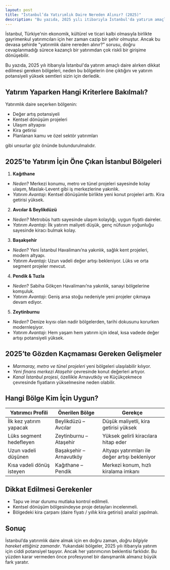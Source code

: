 ```yaml
---
layout: post
title: "İstanbul’da Yatırımlık Daire Nereden Alınır? (2025)"
description: "Bu yazıda, 2025 yılı itibarıyla İstanbul'da yatırım amaçlı daire alırken dikkat edilmesi gereken bölgeleri, neden bu bölgelerin öne çıktığını ve yatırım potansiyeli yüksek semtleri sizin için derledik."
---
```


İstanbul, Türkiye'nin ekonomik, kültürel ve ticari kalbi olmasıyla birlikte gayrimenkul yatırımcıları için her zaman cazip bir şehir olmuştur. Ancak bu devasa şehirde "yatırımlık daire nereden alınır?" sorusu, doğru cevaplanmadığı sürece kazançlı bir yatırımdan çok riskli bir girişime dönüşebilir.

Bu yazıda, 2025 yılı itibarıyla İstanbul'da yatırım amaçlı daire alırken dikkat edilmesi gereken bölgeleri, neden bu bölgelerin öne çıktığını ve yatırım potansiyeli yüksek semtleri sizin için derledik.

## Yatırım Yaparken Hangi Kriterlere Bakılmalı?

Yatırımlık daire seçerken bölgenin:

- Değer artış potansiyeli
- Kentsel dönüşüm projeleri
- Ulaşım altyapısı
- Kira getirisi
- Planlanan kamu ve özel sektör yatırımları

gibi unsurlar göz önünde bulundurulmalıdır.

## 2025'te Yatırım İçin Öne Çıkan İstanbul Bölgeleri

1. **Kağıthane**
  - *Neden*? Merkezi konumu, metro ve tünel projeleri sayesinde kolay ulaşım, Maslak-Levent gibi iş merkezlerine yakınlık.
  - *Yatırım Avantajı*: Kentsel dönüşümle birlikte yeni konut projeleri arttı. Kira getirisi yüksek.
2. **Avcılar & Beylikdüzü**
  - *Neden*? Metrobüs hattı sayesinde ulaşım kolaylığı, uygun fiyatlı daireler.
  - *Yatırım Avantajı*: İlk yatırım maliyeti düşük, genç nüfusun yoğunluğu sayesinde kiracı bulmak kolay.
3. **Başakşehir**
  - *Neden*? Yeni İstanbul Havalimanı’na yakınlık, sağlık kent projeleri, modern altyapı.
  - *Yatırım Avantajı*: Uzun vadeli değer artışı bekleniyor. Lüks ve orta segment projeler mevcut.
4. **Pendik & Tuzla**
  - *Neden*? Sabiha Gökçen Havalimanı’na yakınlık, sanayi bölgelerine komşuluk.
  - *Yatırım Avantajı*: Geniş arsa stoğu nedeniyle yeni projeler çıkmaya devam ediyor.
5. **Zeytinburnu**
  - *Neden*? Denize kıyısı olan nadir bölgelerden, tarihi dokusunu korurken modernleşiyor.
  - *Yatırım Avantajı*: Hem yaşam hem yatırım için ideal, kısa vadede değer artışı potansiyeli yüksek.

## 2025’te Gözden Kaçmaması Gereken Gelişmeler
- *Marmaray, metro ve tünel projeleri* yeni bölgeleri ulaşılabilir kılıyor.
- *Yeni finans merkezi Ataşehir* çevresinde konut değerleri artıyor.
- *Kanal İstanbul projesi*, özellikle Arnavutköy ve Küçükçekmece çevresinde fiyatların yükselmesine neden olabilir.

## Hangi Bölge Kim İçin Uygun?

| Yatırımcı Profili         | Önerilen Bölge          | Gerekçe                                         |
| ------------------------- | ----------------------- | ----------------------------------------------- |
| İlk kez yatırım yapacak   | Beylikdüzü – Avcılar    | Düşük maliyetli, kira getirisi yüksek           |
| Lüks segment hedefleyen   | Zeytinburnu – Ataşehir  | Yüksek gelirli kiracılara hitap eder            |
| Uzun vadeli düşünen       | Başakşehir – Arnavutköy | Altyapı yatırımları ile değer artışı bekleniyor |
| Kısa vadeli dönüş isteyen | Kağıthane – Pendik      | Merkezi konum, hızlı kiralama imkanı            |

## Dikkat Edilmesi Gerekenler

- Tapu ve imar durumu mutlaka kontrol edilmeli.
- Kentsel dönüşüm bölgesindeyse proje detayları incelenmeli.
- Bölgedeki kira çarpanı (daire fiyatı / yıllık kira getirisi) analizi yapılmalı.

## Sonuç

İstanbul’da yatırımlık daire almak için en doğru zaman, *doğru bilgiyle hareket ettiğiniz zamandır*. Yukarıdaki bölgeler, 2025 yılı itibarıyla yatırım için ciddi potansiyel taşıyor. Ancak her yatırımcının beklentisi farklıdır. Bu yüzden karar vermeden önce profesyonel bir danışmanlık almanız büyük fark yaratır.